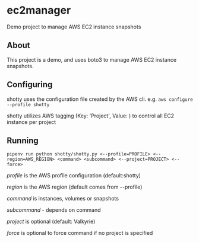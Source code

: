 # ec2manager

Demo project to manage AWS EC2 instance snapshots

## About

This project is a demo, and uses boto3 to manage AWS EC2 instance snapshots.

## Configuring

shotty uses the configuration file created by the AWS cli. e.g. 
`aws configure --profile shotty`

shotty utilizes AWS tagging (Key: 'Project', Value: <Name>) to control all EC2 instance per project

## Running

`pipenv run python shotty/shotty.py <--profile=PROFILE> <--region=AWS_REGION> <command> <subcommand> <--project=PROJECT> <--force>`

*profile* is the AWS profile configuration (default:shotty)

*region* is the AWS region (default comes from --profile)

*command* is instances, volumes or snapshots

*subcommand* - depends on command

*project* is optional (default: Valkyrie)

*force* is optional to force command if no project is specified
